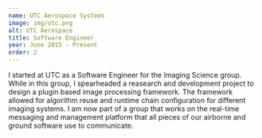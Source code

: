 ```yaml
---
name: UTC Aerospace Systems
image: img/utc.png
alt: UTC Aerospace
title: Software Engineer
year: June 2015 - Present
order: 2
---
```


I started at UTC as a Software Engineer for the Imaging Science group.
While in this group, I spearheaded a reasearch and development project to design a plugin based image processing framework.
The framework allowed for algorithm reuse and runtime chain configuration for different imaging systems.
I am now part of a group that works on the real-time messaging and management platform that all pieces of our airborne and ground software use to communicate.
